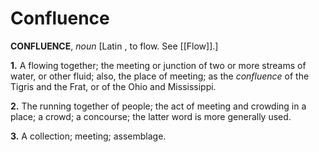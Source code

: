 # Confluence

**CONFLUENCE**, _noun_ \[Latin , to flow. See [[Flow]].\]

**1.** A flowing together; the meeting or junction of two or more streams of water, or other fluid; also, the place of meeting; as the _confluence_ of the Tigris and the Frat, or of the Ohio and Mississippi.

**2.** The running together of people; the act of meeting and crowding in a place; a crowd; a concourse; the latter word is more generally used.

**3.** A collection; meeting; assemblage.